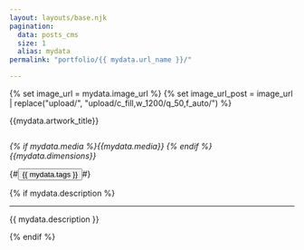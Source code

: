 ```yaml
---
layout: layouts/base.njk
pagination:
  data: posts_cms
  size: 1
  alias: mydata
permalink: "portfolio/{{ mydata.url_name }}/"

---
```


{% set image_url = mydata.image_url %}
{% set image_url_post = image_url | replace("upload/", "upload/c_fill,w_1200/q_50,f_auto/") %}

<p class="post-title">{{mydata.artwork_title}}</p>
<img class="image-post" src="{{image_url_post}}" alt="">

<article class="padding-top-none">

  <p><i>{% if mydata.media %}{{mydata.media}} {% endif %}{{mydata.dimensions}}</i></p> {#<button>{{ mydata.tags }}</button>#}

{% if mydata.description %}
<hr>
  
{{ mydata.description }}

{% endif %}
</article>